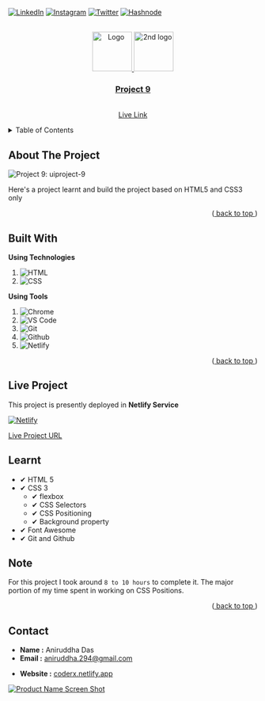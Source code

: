 <div id="top"></div>

<!-- Social Links -->

[![LinkedIn][linkedin-shield]][linkedin-url]
[![Instagram][instagram-shield]][instagram-url]
[![Twitter][twitter-shield]][twitter-url]
[![Hashnode][hashnode-shield]][hashnode-url]

<!-- ![Github][github-follower-sheild] -->

<!-- PROJECT LOGO -->
<br />
<div align="center">
  <a href="https://github.com/ani294">
    <img src="https://learncodeonline.in/mascot.png" alt="Logo" width="80">
  </a>
    <a href=# align"center">
        <img src="https://ineuron.ai/images/ineuron-logo.png" alt="2nd logo" width="80">
<h3 align="center">Project 9</h3>
<!-- *** Change Here Live Link   -->
  <p align="center">
    <br />
    <a href="https://coderx-ui-projects-9.netlify.app">Live Link</a>
  </p>
</div>

<!-- TABLE OF CONTENTS -->
<details>
  <summary>Table of Contents</summary>
  <ol>
    <li>
      <a href="#about-the-project">About The Project</a>
    </li>
    <li><a href="#built-with">Built With</a></li>
    <li><a href="#live-project">Live Project</a></li>
    <li><a href="#learnt">Learnt</a></li>
    <li><a href="#recommended-articles">Recommended Articles</a></li>
    <li><a href="#contact">About Me</a></li>

  </ol>
</details>

<!-- ABOUT THE PROJECT -->

## About The Project

<!-- *** Change Here Blog Image  -->

![Project 9: uiproject-9](https://github.com/ani294/UI_HTML_CSS_Project-9/blob/main/9.png)

Here's a project learnt and build the project based on HTML5 and CSS3 only

<p align="right">(<a href="#top"> back to top </a>)</p>

## Built With

**Using Technologies**

1. ![HTML][html-shield]
2. ![CSS][css-shield]

**Using Tools**

1. ![Chrome][chrome-shield]
2. ![VS Code][vscode-shield]
3. ![Git][git-shield]
4. ![Github][github-shield]
5. ![Netlify][netlify-shield]

<p align="right">(<a href="#top"> back to top </a>)</p>

## Live Project

This project is presently deployed in **Netlify Service**

[![Netlify][netlify-shield]][project-url]

<!-- *** Change Here Live Link -->

[Live Project URL](https://coderx-ui-projects-9.netlify.app)

<!-- LEARNT -->

## Learnt

- ✔ HTML 5
- ✔ CSS 3
  - ✔ flexbox
  - ✔ CSS Selectors
  - ✔ CSS Positioning
  - ✔ Background property
- ✔ Font Awesome
- ✔ Git and Github
<!-- NOTE -->

## Note

For this project I took around `8 to 10 hours` to complete it. The major portion of my time spent in working on CSS Positions.

<p align="right">(<a href="#top"> back to top </a>)</p>

<!-- Recommended Articles -->

<!-- ## Recommended Articles


<!-- CONTACT -->

## Contact

- **Name :** Aniruddha Das
- **Email :** aniruddha.294@gmail.com
<!-- *** Change Here Live Link -->
- **Website :** [coderx.netlify.app](https://coderx-ui-projects-9.netlify.app)

<!-- BACK TO TOP -->

[![Product Name Screen Shot][backtotop-shield]](#top)

<!-- MARKDOWN LINKS & IMAGES -->

<!-- Linkedin -->

[linkedin-shield]: https://img.shields.io/badge/-LinkedIn-black.svg?style=for-the-badge&logo=linkedin&colorB=0B5FBB
[linkedin-url]: https://www.linkedin.com/in/aniruddha2022/

<!-- Instagram -->

[instagram-shield]: https://img.shields.io/badge/Instagram-%23E4405F.svg?style=for-the-badge&logo=Instagram&logoColor=white
[instagram-url]: https://instagram.com/mr.aniruddha_official

<!-- Twitter -->

[twitter-shield]: https://img.shields.io/badge/Twitter-%231DA1F2.svg?style=for-the-badge&logo=Twitter&logoColor=white
[twitter-url]: https://twitter.com/ANI294

<!-- Hashnode -->

[hashnode-shield]: https://img.shields.io/badge/Hashnode-2962FF?style=for-the-badge&logo=hashnode&logoColor=white
[hashnode-url]: https://coderx.hashnode.dev/

<!-- Github Follower -->

[github-follower-sheild]: https://img.shields.io/github/followers/0?style=social

<!-- Back to Top -->

[backtotop-shield]: https://img.shields.io/badge/Back%20to%20Top-%5E-brightgreen

<!-- Tools and Technologies -->

[html-shield]: https://img.shields.io/badge/html5-%23E34F26.svg?style=for-the-badge&logo=html5&logoColor=white
[css-shield]: https://img.shields.io/badge/css3-%231572B6.svg?style=for-the-badge&logo=css3&logoColor=white
[vscode-shield]: https://img.shields.io/badge/Visual%20Studio%20Code-0078d7.svg?style=for-the-badge&logo=visual-studio-code&logoColor=white
[chrome-shield]: https://img.shields.io/badge/Google%20Chrome-4285F4?style=for-the-badge&logo=GoogleChrome&logoColor=white
[netlify-shield]: https://img.shields.io/badge/netlify-%23000000.svg?style=for-the-badge&logo=netlify&logoColor=#00C7B7
[git-shield]: https://img.shields.io/badge/git-%23F05033.svg?style=for-the-badge&logo=git&logoColor=white
[github-shield]: https://img.shields.io/badge/github-%23121011.svg?style=for-the-badge&logo=github&logoColor=white

<!-- Project screenshot -->
<!-- *** Change Here Live Link & Blog image -->

[product-screenshot]: https://github.com/ani294/UI_HTML_CSS_Project-9/blob/main/9.png
[project-url]: https://coderx-ui-projects-9.netlify.app
